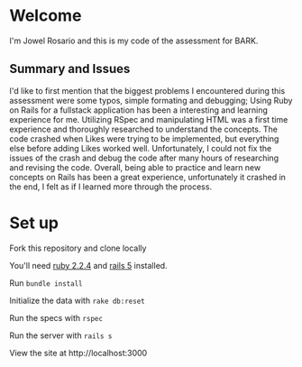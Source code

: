 # Welcome

I'm Jowel Rosario and this is my code of the assessment for BARK.

## Summary and Issues

I'd like to first mention that the biggest problems I encountered during this assessment were some typos, simple formating and debugging; Using Ruby on Rails for a fullstack application has been a interesting and learning experience for me. Utilizing RSpec and manipulating HTML was a first time experience and thoroughly researched to understand the concepts. The code crashed when Likes were trying to be implemented, but everything else before adding Likes worked well. Unfortunately, I could not fix the issues of the crash and debug the code after many hours of researching and revising the code. Overall, being able to practice and learn new concepts on Rails has been a great experience, unfortunately it crashed in the end, I felt as if I learned more through the process.


# Set up

Fork this repository and clone locally

You'll need [ruby 2.2.4](https://rvm.io/rvm/install) and [rails 5](http://guides.rubyonrails.org/getting_started.html#installing-rails) installed.

Run `bundle install`

Initialize the data with `rake db:reset`

Run the specs with `rspec`

Run the server with `rails s`

View the site at http://localhost:3000
